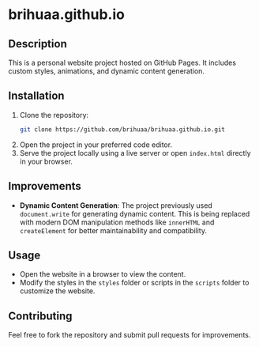 # brihuaa.github.io

## Description

This is a personal website project hosted on GitHub Pages. It includes custom
styles, animations, and dynamic content generation.

## Installation

1. Clone the repository:
   ```bash
   git clone https://github.com/brihuaa/brihuaa.github.io.git
   ```
2. Open the project in your preferred code editor.
3. Serve the project locally using a live server or open `index.html` directly
   in your browser.

## Improvements

- **Dynamic Content Generation**: The project previously used `document.write`
  for generating dynamic content. This is being replaced with modern DOM
  manipulation methods like `innerHTML` and `createElement` for better
  maintainability and compatibility.

## Usage

- Open the website in a browser to view the content.
- Modify the styles in the `styles` folder or scripts in the `scripts` folder to
  customize the website.

## Contributing

Feel free to fork the repository and submit pull requests for improvements.
